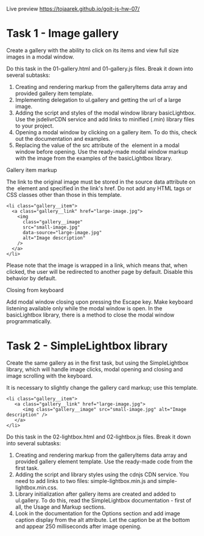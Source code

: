Live preview https://tojaarek.github.io/goit-js-hw-07/

# Task 1 - Image gallery

Create a gallery with the ability to click on its items and view full size images in a modal window.

Do this task in the 01-gallery.html and 01-gallery.js files. Break it down into several subtasks:

1. Creating and rendering markup from the galleryItems data array and provided gallery item template.
2. Implementing delegation to ul.gallery and getting the url of a large image.
3. Adding the script and styles of the modal window library basicLightbox. Use the jsdelivrCDN service and add links to minified (.min) library files to your project.
4. Opening a modal window by clicking on a gallery item. To do this, check out the documentation and examples.
5. Replacing the value of the src attribute of the <img> element in a modal window before opening. Use the ready-made modal window markup with the image from the examples of the basicLightbox library.

Gallery item markup

The link to the original image must be stored in the source data attribute on the <img> element and specified in the link's href. Do not add any HTML tags or CSS classes other than those in this template.

```
<li class="gallery__item">
  <a class="gallery__link" href="large-image.jpg">
    <img
      class="gallery__image"
      src="small-image.jpg"
      data-source="large-image.jpg"
      alt="Image description"
    />
  </a>
</li>
```

Please note that the image is wrapped in a link, which means that, when clicked, the user will be redirected to another page by default. Disable this behavior by default.

Closing from keyboard

Add modal window closing upon pressing the Escape key. Make keyboard listening available only while the modal window is open. In the basicLightbox library, there is a method to close the modal window programmatically.

# Task 2 - SimpleLightbox library

Create the same gallery as in the first task, but using the SimpleLightbox library, which will handle image clicks, modal opening and closing and image scrolling with the keyboard.

It is necessary to slightly change the gallery card markup; use this template.

```
<li class="gallery__item">
   <a class="gallery__link" href="large-image.jpg">
      <img class="gallery__image" src="small-image.jpg" alt="Image description" />
   </a>
</li>
```

Do this task in the 02-lightbox.html and 02-lightbox.js files. Break it down into several subtasks:

1. Creating and rendering markup from the galleryItems data array and provided gallery element template. Use the ready-made code from the first task.
2. Adding the script and library styles using the cdnjs CDN service. You need to add links to two files: simple-lightbox.min.js and simple-lightbox.min.css.
3. Library initialization after gallery items are created and added to ul.gallery. To do this, read the SimpleLightbox documentation - first of all, the Usage and Markup sections.
4. Look in the documentation for the Options section and add image caption display from the alt attribute. Let the caption be at the bottom and appear 250 milliseconds after image opening.
